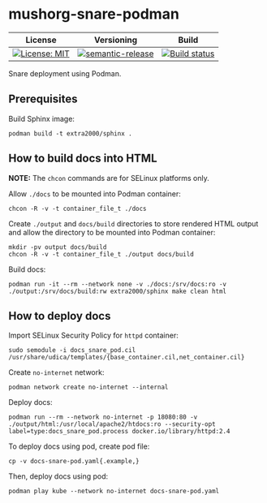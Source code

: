 # mushorg-snare-podman

| License | Versioning | Build |
| ------- | ---------- | ----- |
| [![License: MIT](https://img.shields.io/badge/License-MIT-yellow.svg)](https://opensource.org/licenses/MIT) | [![semantic-release](https://img.shields.io/badge/%20%20%F0%9F%93%A6%F0%9F%9A%80-semantic--release-e10079.svg)](https://github.com/semantic-release/semantic-release) | [![Build status](https://ci.appveyor.com/api/projects/status/ivaqowhqb5hwi9jr/branch/master?svg=true)](https://ci.appveyor.com/project/nikAizuddin/mushorg-snare-podman-fws74/branch/master) |

Snare deployment using Podman.


## Prerequisites

Build Sphinx image:
```
podman build -t extra2000/sphinx .
```


## How to build docs into HTML

**NOTE:** The `chcon` commands are for SELinux platforms only.

Allow `./docs` to be mounted into Podman container:
```
chcon -R -v -t container_file_t ./docs
```

Create `./output` and `docs/build` directories to store rendered HTML output and allow the directory to be mounted into Podman container:
```
mkdir -pv output docs/build
chcon -R -v -t container_file_t ./output docs/build
```

Build docs:
```
podman run -it --rm --network none -v ./docs:/srv/docs:ro -v ./output:/srv/docs/build:rw extra2000/sphinx make clean html
```


## How to deploy docs

Import SELinux Security Policy for `httpd` container:
```
sudo semodule -i docs_snare_pod.cil /usr/share/udica/templates/{base_container.cil,net_container.cil}
```

Create `no-internet` network:
```
podman network create no-internet --internal
```

Deploy docs:
```
podman run --rm --network no-internet -p 18080:80 -v ./output/html:/usr/local/apache2/htdocs:ro --security-opt label=type:docs_snare_pod.process docker.io/library/httpd:2.4
```

To deploy docs using pod, create pod file:
```
cp -v docs-snare-pod.yaml{.example,}
```

Then, deploy docs using pod:
```
podman play kube --network no-internet docs-snare-pod.yaml
```
